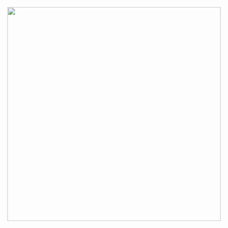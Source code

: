 <div id="header" align="center">
  <img src="https://media.giphy.com/media/ttknk7M3d3UBEeZsii/giphy.gif" width="500"/>
</div>
